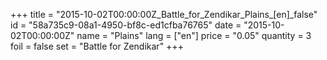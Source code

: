 +++
title = "2015-10-02T00:00:00Z_Battle_for_Zendikar_Plains_[en]_false"
id = "58a735c9-08a1-4950-bf8c-ed1cfba76765"
date = "2015-10-02T00:00:00Z"
name = "Plains"
lang = ["en"]
price = "0.05"
quantity = 3
foil = false
set = "Battle for Zendikar"
+++
